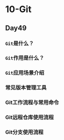 # 10-Git

## Day49

### `Git`是什么？

### `Git`作用是什么？

### `Git`应用场景介绍

### 常见版本管理工具

### Git工作流程与常用命令

### Git远程仓库使用流程

### Git分支使用流程
